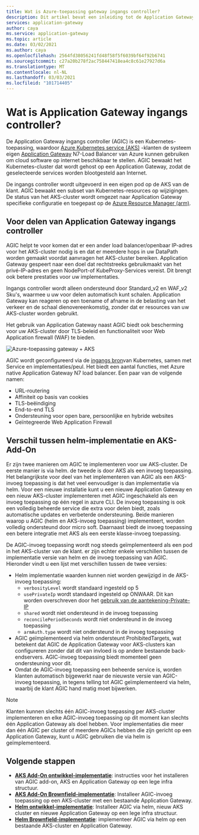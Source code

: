 ```yaml
---
title: Wat is Azure-toepassing gateway ingangs controller?
description: Dit artikel bevat een inleiding tot de Application Gateway ingangs controller.
services: application-gateway
author: caya
ms.service: application-gateway
ms.topic: article
ms.date: 03/02/2021
ms.author: caya
ms.openlocfilehash: 2564fd38056241fd48f58f5f6039bf64f92b6741
ms.sourcegitcommit: c27a20b278f2ac758447418ea4c8c61e27927d6a
ms.translationtype: MT
ms.contentlocale: nl-NL
ms.lasthandoff: 03/03/2021
ms.locfileid: "101714405"
---
```

# <a name="what-is-application-gateway-ingress-controller"></a>Wat is Application Gateway ingangs controller?
De Application Gateway ingangs controller (AGIC) is een Kubernetes-toepassing, waardoor [Azure Kubernetes service (AKS)](https://azure.microsoft.com/services/kubernetes-service/) -klanten de systeem eigen [Application Gateway](https://azure.microsoft.com/services/application-gateway/) N7-Load Balancer van Azure kunnen gebruiken om cloud software op internet beschikbaar te stellen. AGIC bewaakt het Kubernetes-cluster dat wordt gehost op een Application Gateway, zodat de geselecteerde services worden blootgesteld aan Internet.

De ingangs controller wordt uitgevoerd in een eigen pod op de AKS van de klant. AGIC bewaakt een subset van Kubernetes-resources op wijzigingen. De status van het AKS-cluster wordt omgezet naar Application Gateway specifieke configuratie en toegepast op de [Azure Resource Manager (arm)](../azure-resource-manager/management/overview.md).

## <a name="benefits-of-application-gateway-ingress-controller"></a>Voor delen van Application Gateway ingangs controller
AGIC helpt te voor komen dat er een ander load balancer/openbaar IP-adres voor het AKS-cluster nodig is en dat er meerdere hops in uw DataPath worden gemaakt voordat aanvragen het AKS-cluster bereiken. Application Gateway gespeert naar een doel dat rechtstreeks gebruikmaakt van het privé-IP-adres en geen NodePort-of KubeProxy-Services vereist. Dit brengt ook betere prestaties voor uw implementaties.

Ingangs controller wordt alleen ondersteund door Standard_v2 en WAF_v2 Sku's, waarmee u uw voor delen automatisch kunt schalen. Application Gateway kan reageren op een toename of afname in de belasting van het verkeer en de schaal dienovereenkomstig, zonder dat er resources van uw AKS-cluster worden gebruikt.

Het gebruik van Application Gateway naast AGIC biedt ook bescherming voor uw AKS-cluster door TLS-beleid en functionaliteit voor Web Application firewall (WAF) te bieden.

![Azure-toepassing gateway + AKS](./media/application-gateway-ingress-controller-overview/architecture.png)

AGIC wordt geconfigureerd via de [ingangs bron](https://kubernetes.io/docs/user-guide/ingress/)van Kubernetes, samen met Service en implementaties/peul. Het biedt een aantal functies, met Azure native Application Gateway N7 load balancer. Een paar van de volgende namen:
  - URL-routering
  - Affiniteit op basis van cookies
  - TLS-beëindiging
  - End-to-end TLS
  - Ondersteuning voor open bare, persoonlijke en hybride websites
  - Geïntegreerde Web Application Firewall

## <a name="difference-between-helm-deployment-and-aks-add-on"></a>Verschil tussen helm-implementatie en AKS-Add-On
Er zijn twee manieren om AGIC te implementeren voor uw AKS-cluster. De eerste manier is via helm. de tweede is door AKS als een invoeg toepassing. Het belangrijkste voor deel van het implementeren van AGIC als een AKS-invoeg toepassing is dat het veel eenvoudiger is dan implementatie via helm. Voor een nieuwe installatie kunt u een nieuwe Application Gateway en een nieuw AKS-cluster implementeren met AGIC ingeschakeld als een invoeg toepassing op één regel in azure CLI. De invoeg toepassing is ook een volledig beheerde service die extra voor delen biedt, zoals automatische updates en verbeterde ondersteuning. Beide manieren waarop u AGIC (helm en AKS-invoeg toepassing) implementeert, worden volledig ondersteund door micro soft. Daarnaast biedt de invoeg toepassing een betere integratie met AKS als een eerste klasse-invoeg toepassing.

De AGIC-invoeg toepassing wordt nog steeds geïmplementeerd als een pod in het AKS-cluster van de klant. er zijn echter enkele verschillen tussen de implementatie versie van helm en de invoeg toepassing van AGIC. Hieronder vindt u een lijst met verschillen tussen de twee versies: 
  - Helm implementatie waarden kunnen niet worden gewijzigd in de AKS-invoeg toepassing:
    - `verbosityLevel` wordt standaard ingesteld op 5
    - `usePrivateIp` wordt standaard ingesteld op ONWAAR. Dit kan worden overschreven door het [gebruik van de aantekening-Private-IP](ingress-controller-annotations.md#use-private-ip)
    - `shared` wordt niet ondersteund in de invoeg toepassing 
    - `reconcilePeriodSeconds` wordt niet ondersteund in de invoeg toepassing
    - `armAuth.type` wordt niet ondersteund in de invoeg toepassing
  - AGIC geïmplementeerd via helm ondersteunt ProhibitedTargets, wat betekent dat AGIC de Application Gateway voor AKS-clusters kan configureren zonder dat dit van invloed is op andere bestaande back-endservers. AGIC-invoeg toepassing biedt momenteel geen ondersteuning voor dit. 
  - Omdat de AGIC-invoeg toepassing een beheerde service is, worden klanten automatisch bijgewerkt naar de nieuwste versie van AGIC-invoeg toepassing, in tegens telling tot AGIC geïmplementeerd via helm, waarbij de klant AGIC hand matig moet bijwerken. 

> [!NOTE]
> Klanten kunnen slechts één AGIC-invoeg toepassing per AKS-cluster implementeren en elke AGIC-invoeg toepassing op dit moment kan slechts één Application Gateway als doel hebben. Voor implementaties die meer dan één AGIC per cluster of meerdere AGICs hebben die zijn gericht op een Application Gateway, kunt u AGIC gebruiken die via helm is geïmplementeerd. 

## <a name="next-steps"></a>Volgende stappen
- [**AKS Add-On ontwikkel-implementatie**](tutorial-ingress-controller-add-on-new.md): instructies voor het installeren van AGIC add-on, AKS en Application Gateway op een lege infra structuur.
- [**AKS Add-On Brownfield-implementatie**](tutorial-ingress-controller-add-on-existing.md): Installeer AGIC-invoeg toepassing op een AKS-cluster met een bestaande Application Gateway.
- [**Helm ontwikkel-implementatie**](ingress-controller-install-new.md): Installeer AGIC via helm, nieuw AKS cluster en nieuwe Application Gateway op een lege infra structuur.
- [**Helm Brownfield-implementatie**](ingress-controller-install-existing.md): implementeer AGIC via helm op een bestaande AKS-cluster en Application Gateway.